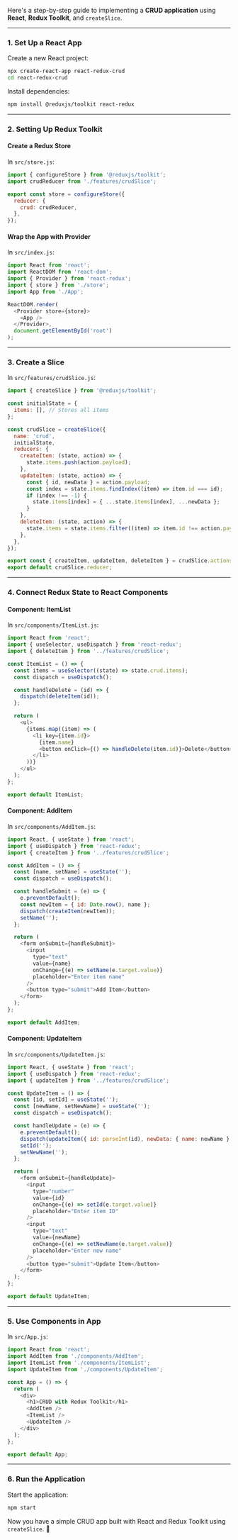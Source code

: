 Here's a step-by-step guide to implementing a **CRUD application** using **React**, **Redux Toolkit**, and `createSlice`.

---

### **1. Set Up a React App**
Create a new React project:
```bash
npx create-react-app react-redux-crud
cd react-redux-crud
```

Install dependencies:
```bash
npm install @reduxjs/toolkit react-redux
```

---

### **2. Setting Up Redux Toolkit**

#### **Create a Redux Store**
In `src/store.js`:
```javascript
import { configureStore } from '@reduxjs/toolkit';
import crudReducer from './features/crudSlice';

export const store = configureStore({
  reducer: {
    crud: crudReducer,
  },
});
```

#### **Wrap the App with Provider**
In `src/index.js`:
```javascript
import React from 'react';
import ReactDOM from 'react-dom';
import { Provider } from 'react-redux';
import { store } from './store';
import App from './App';

ReactDOM.render(
  <Provider store={store}>
    <App />
  </Provider>,
  document.getElementById('root')
);
```

---

### **3. Create a Slice**
In `src/features/crudSlice.js`:
```javascript
import { createSlice } from '@reduxjs/toolkit';

const initialState = {
  items: [], // Stores all items
};

const crudSlice = createSlice({
  name: 'crud',
  initialState,
  reducers: {
    createItem: (state, action) => {
      state.items.push(action.payload);
    },
    updateItem: (state, action) => {
      const { id, newData } = action.payload;
      const index = state.items.findIndex((item) => item.id === id);
      if (index !== -1) {
        state.items[index] = { ...state.items[index], ...newData };
      }
    },
    deleteItem: (state, action) => {
      state.items = state.items.filter((item) => item.id !== action.payload);
    },
  },
});

export const { createItem, updateItem, deleteItem } = crudSlice.actions;
export default crudSlice.reducer;
```

---

### **4. Connect Redux State to React Components**

#### **Component: ItemList**
In `src/components/ItemList.js`:
```javascript
import React from 'react';
import { useSelector, useDispatch } from 'react-redux';
import { deleteItem } from '../features/crudSlice';

const ItemList = () => {
  const items = useSelector((state) => state.crud.items);
  const dispatch = useDispatch();

  const handleDelete = (id) => {
    dispatch(deleteItem(id));
  };

  return (
    <ul>
      {items.map((item) => (
        <li key={item.id}>
          {item.name}
          <button onClick={() => handleDelete(item.id)}>Delete</button>
        </li>
      ))}
    </ul>
  );
};

export default ItemList;
```

#### **Component: AddItem**
In `src/components/AddItem.js`:
```javascript
import React, { useState } from 'react';
import { useDispatch } from 'react-redux';
import { createItem } from '../features/crudSlice';

const AddItem = () => {
  const [name, setName] = useState('');
  const dispatch = useDispatch();

  const handleSubmit = (e) => {
    e.preventDefault();
    const newItem = { id: Date.now(), name };
    dispatch(createItem(newItem));
    setName('');
  };

  return (
    <form onSubmit={handleSubmit}>
      <input
        type="text"
        value={name}
        onChange={(e) => setName(e.target.value)}
        placeholder="Enter item name"
      />
      <button type="submit">Add Item</button>
    </form>
  );
};

export default AddItem;
```

#### **Component: UpdateItem**
In `src/components/UpdateItem.js`:
```javascript
import React, { useState } from 'react';
import { useDispatch } from 'react-redux';
import { updateItem } from '../features/crudSlice';

const UpdateItem = () => {
  const [id, setId] = useState('');
  const [newName, setNewName] = useState('');
  const dispatch = useDispatch();

  const handleUpdate = (e) => {
    e.preventDefault();
    dispatch(updateItem({ id: parseInt(id), newData: { name: newName } }));
    setId('');
    setNewName('');
  };

  return (
    <form onSubmit={handleUpdate}>
      <input
        type="number"
        value={id}
        onChange={(e) => setId(e.target.value)}
        placeholder="Enter item ID"
      />
      <input
        type="text"
        value={newName}
        onChange={(e) => setNewName(e.target.value)}
        placeholder="Enter new name"
      />
      <button type="submit">Update Item</button>
    </form>
  );
};

export default UpdateItem;
```

---

### **5. Use Components in App**
In `src/App.js`:
```javascript
import React from 'react';
import AddItem from './components/AddItem';
import ItemList from './components/ItemList';
import UpdateItem from './components/UpdateItem';

const App = () => {
  return (
    <div>
      <h1>CRUD with Redux Toolkit</h1>
      <AddItem />
      <ItemList />
      <UpdateItem />
    </div>
  );
};

export default App;
```

---

### **6. Run the Application**
Start the application:
```bash
npm start
```

Now you have a simple CRUD app built with React and Redux Toolkit using `createSlice`. 🎉
